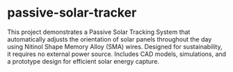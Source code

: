 # passive-solar-tracker
This project demonstrates a Passive Solar Tracking System that automatically adjusts the orientation of solar panels throughout the day using Nitinol Shape Memory Alloy (SMA) wires. Designed for sustainability, it requires no external power source. Includes CAD models, simulations, and a prototype design for efficient solar energy capture.
